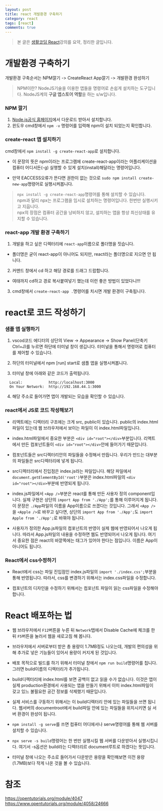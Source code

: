 ```yaml
---
layout: post
title: react 개발환경 구축하기
category: react
tags: [react]
comments: true
---
```


> 본 글은 [생활코딩 React](https://www.opentutorials.org/module/4058/24666)강의를 요약, 정리한 글입니다.  

# 개발환경 구축하기
개발환경 구축순서는 NPM깔기 -> CreateReact App깔기 -> 개발환경 완성하기

> NPM이란? NodeJS기술을 이용한 앱들을 명령어로 손쉽게 설치하는 도구입니다.
> NodeJS계의 **구글 앱스토어 역할**을 하는 s/w입니다.  

### NPM 깔기
1. [Node.js공식 홈페이지](https://nodejs.org/ko/)에서 다운로드 받아서 설치합니다.
2. 윈도우 cmd창에서 `npm -v` 명령어를 입력해 npm이 설치 되었는지 확인합니다.  

### create-react 앱 설치하기
cmd창에서 `npm install -g create-react-app`로 설치합니다.
- 이 문장의 뜻은 npm이라는 프로그램에 create-react-app이라는 어플리케이션을 컴퓨터 어디서든(-g) 실행할 수 있게 설치(install)해달라는 명령어입니다.

- 만약 EACCESS오류가 뜬다면 권한이 없는 것으로 `sudo npm install create-new-app`명령어로 실행시켜봅니다.

> `npx install -g create-react-app`명령어를 통해 설치할 수 있습니다.  
> npm과 달리 npx는 프로그램을 임시로 설치하는 명령어입니다. 한번만 실행시키고 지웁니다.  
> npx의 장점은 컴퓨터 공간을 낭비하지 않고, 설치하는 앱을 항상 최신상태를 유지할 수 있습니다.

### react-app 개발 환경 구축하기
1. 개발을 하고 싶은 디렉터리에 `react-app`이름으로 폴더명을 짓습니다.
- 폴더명은 굳이 react-app이 아니어도 되지만, react라는 폴더명으로 지으면 안 됩니다.

2. 커맨드 창에서 cd 하고 해당 경로를 드래그 드랍합니다.
- 여태까지 cd하고 경로 복사붙여넣기 했는데 이런 좋은 방법이 있었다니!!!

3. cmd창에서 `create-react-app .`명령어를 치시면 개발 환경이 구축됩니다.


# react로 코드 작성하기

### 샘플 앱 실행하기

1. vscod코드 에디터의 상단의 View -> Appearance -> Show Panel(단축키 Ctrl+J)를 누르면 하단에 터미널 창이 생깁니다. 터미널을 통해서 명령어로 컴퓨터를 제어할 수 있습니다.

2. 하단의 터미널에서 npm [run] start로 샘플 앱을 실행시켜봅니다.

3. 터미널 창에 아래와 같은 코드가 출력됩니다.
```
  Local:            http://localhost:3000        
  On Your Network:  http://192.168.44.1:3000  
```
4. 해당 주소로 들어가면 앱이 개발되는 모습을 확인할 수 있습니다.


### react에서 JS로 코드 작성해보기

- 리액트에는 디렉터리 구조에는 크게 src, public이 있습니다. public의 index.html파일이 있는데 웹 브라우저에서 보이는 파일이 이 index.html파일입니다.

- index.html파일에서 중요한 부분은 `<div id="root"></div>`부분입니다. 리액트에서 만든 컴포넌트들이 `<div id="root"></div>`안에 들어가기 때문입니다.

- 컴포넌트들은 src디렉터리안의 파일들을 수정해서 만듭니다. 우리가 만드는 대부분의 파일들은 src디렉터리에 넣게 됩니다.

- src디렉터리에서 진입점은 index.js라는 파일입니다. 해당 파일에서 `document.getElementById('root')`부분은 index.html파일의 `<div id="root"></div>`부분에 반영되게 됩니다.

- index.js파일에서 `<App />`부분은 react를 통해 만든 사용자 정의 component입니다. 실제 구현은 상단의 `import App from './App';`를 통해 이루어지게 됩니다. 이 문장은 `./App`파일의 이름을 App이름으로 쓰겠다는 것입니다. 그래서 `<App />`을 `<Apple />`로 바꾸고 싶다면, 상단의 `import App from './App';`도 `import Apple from './App';`로 바꿔야 됩니다.

- 사용자가 정의한 App.js파일의 컴포넌트의 반영이 실제 웹에 반영되어서 나오게 됩니다. 따라서 App.js파일의 내용을 수정하면 웹도 반영되어서 나오게 됩니다. 여기서 중요한 점은 react의 바깥쪽에는 태그가 있어야 한다는 점입니다. 이름은 App이 아니어도 됩니다.

### React에서 css수정하기

- React에서 css는 파일 진입점인 index.js파일의  `import './index.css';`부분을 통해 반영됩니다. 따라서, css를 변경하기 위해서는 index.css파일을 수정합니다.

- 컴포넌트의 디자인을 수정하기 위해서는 컴포넌트 파일이 읽는 css파일을 수정해야 합니다.

# React 배포하는 법

- 웹 브라우저에서 `F12`버튼을 누른 뒤 `Network`탭에서 Disable Cache에 체크를 한 뒤 `F5`버튼을 눌러서 웹을 새로고침 해 봅니다.

- 브라우저에서 서버로부터 받은 총 용량이 1.7MB정도 나오는데, 개발의 편의성을 위해 추가로 넣은 기능들이 있어서 용량이 커지게 된 것입니다.

- 배포 목적으로 빌드를 하기 위해서 터미널 창에서 `npm run build`명령어를 칩니다. 그러면 build이름의 디렉터리가 추가됩니다.

- build디렉터리에 index.html를 보면 공백이 없고 읽을 수가 없습니다. 이것은 앱이 실제 production환경에서 사용되는 앱을 만들기 위해서 이미 index.html파일이 갖고 있느 불필요한 공간 정보를 삭제했기 때문입니다.

- 실제 서비스를 구동하기 위해서는 이 build디렉터리 안에 있는 파일들을 쓰면 됩니다. 웹서버의 documentroot에서 build파일 안에 있는 파일들을 위치시키면 실 서버 환경이 완성이 됩니다.

- `npm install -g serve`를 쓰면 컴퓨터 어디에서나 serve명령어를 통해 웹 서버를 설치할 수 있습니다.

- `npx serve -s build`명령어는 한 번만 실행시킬 웹 서버를 다운받아서 실행시킵니다. 여기서 -s옵션은 build라는 디렉터리르 document루트로 하겠다는 뜻입니다.

- 터미널 창에 나오는 주소로 들어가서 다운받은 용량을 확인해보면 이전 용량(1.7MB)보다 작게 나온 것을 볼 수 있습니다.




# 참조

<https://opentutorials.org/module/4047>  
<https://www.opentutorials.org/module/4058/24666>
